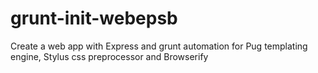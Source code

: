 # grunt-init-webepsb
Create a web app with Express and grunt automation for Pug templating engine, Stylus css preprocessor and Browserify
